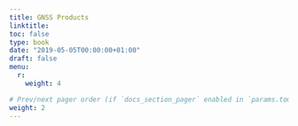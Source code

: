 ```yaml
---
title: GNSS Products
linktitle:
toc: false
type: book
date: "2019-05-05T00:00:00+01:00"
draft: false
menu:
  r:
    weight: 4

# Prev/next pager order (if `docs_section_pager` enabled in `params.toml`)
weight: 2
---
```



##